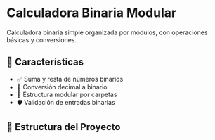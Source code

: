 # Calculadora Binaria Modular
Calculadora binaria simple organizada por módulos, con operaciones básicas y conversiones.
## 🚀 Características
- ✅ Suma y resta de números binarios
- 🔄 Conversión decimal a binario
- 📂 Estructura modular por carpetas
- 🛡️ Validación de entradas binarias

## 📁 Estructura del Proyecto
